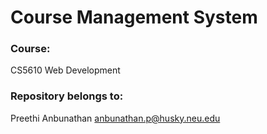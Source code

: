# Course Management System 

### Course:
CS5610 Web Development

### Repository belongs to:
Preethi Anbunathan
anbunathan.p@husky.neu.edu
